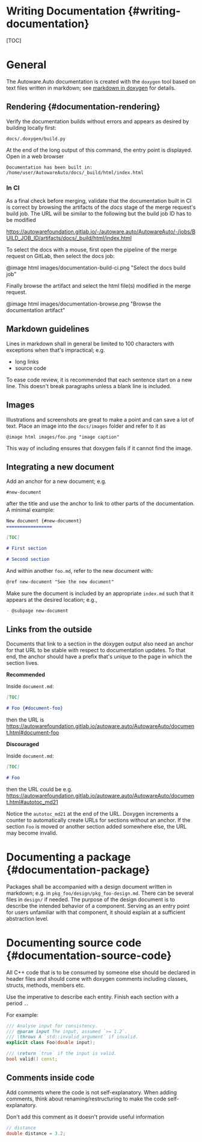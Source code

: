 Writing Documentation {#writing-documentation}
=====================

[TOC]

# General

The Autoware.Auto documentation is created with the `doxygen` tool based on text files written in
markdown; see [markdown in doxygen](https://www.doxygen.nl/manual/markdown.html) for details.

## Rendering {#documentation-rendering}

Verify the documentation builds without errors and appears as desired by building locally first:

    docs/.doxygen/build.py

At the end of the long output of this command, the entry point is displayed. Open in a web browser

    Documentation has been built in: /home/user/AutowareAuto/docs/_build/html/index.html

### In CI

As a final check before merging, validate that the documentation built in CI is correct by browsing
the artifacts of the *docs* stage of the merge request's build job. The URL will be similar to the
following but the build job ID has to be modified

https://autowarefoundation.gitlab.io/-/autoware.auto/AutowareAuto/-/jobs/BUILD_JOB_ID/artifacts/docs/_build/html/index.html

To select the docs with a mouse, first open the pipeline of the merge request on GitLab, then select the docs job:

@image html images/documentation-build-ci.png "Select the docs build job"

Finally browse the artifact and select the html file(s) modified in the merge request.

@image html images/documentation-browse.png "Browse the documentation artifact"

## Markdown guidelines

Lines in markdown shall in general be limited to 100 characters with exceptions when that's
impractical; e.g.

- long links
- source code

To ease code review, it is recommended that each sentence start on a new line.
This doesn't break paragraphs unless a blank line is included.

## Images

Illustrations and screenshots are great to make a point and can save a lot of text. Place an image
into the `docs/images` folder and refer to it as

    @image html images/foo.png "image caption"

This way of including ensures that doxygen fails if it cannot find the image.

## Integrating a new document

Add an anchor for a new document; e.g.

    #new-document

after the title and use the anchor to link to other parts of the documentation. A minimal example:

```md
New document {#new-document}
=================

[TOC]

# First section

# Second section
```

And within another `foo.md`, refer to the new document with:

```md
@ref new-document "See the new document"
```

Make sure the document is included by an appropriate `index.md` such that it appears at the desired
location; e.g.,

```md
- @subpage new-document
```

## Links from the outside

Documents that link to a section in the doxygen output also need an anchor for that URL to be stable with respect to
documentation updates. To that end, the anchor should have a prefix that's unique to the page in which the section
lives.

**Recommended**

Inside `document.md`:

```md
[TOC]

# Foo {#document-foo}
```

then the URL is https://autowarefoundation.gitlab.io/autoware.auto/AutowareAuto/document.html#document-foo

**Discouraged**

Inside `document.md`:

```md
[TOC]

# Foo
```

then the URL could be e.g. https://autowarefoundation.gitlab.io/autoware.auto/AutowareAuto/document.html#autotoc_md21

Notice the `autotoc_md21` at the end of the URL. Doxygen increments a counter to automatically
create URLs for sections without an anchor. If the section `Foo` is moved or another section added somewhere else, the URL may become invalid.

# Documenting a package {#documentation-package}

Packages shall be accompanied with a design document written in markdown; e.g. in
`pkg_foo/design/pkg_foo-design.md`. There can be several files in `design/` if needed. The purpose
of the design document is to describe the intended behavior of a component. Serving as an entry
point for users unfamiliar with that component, it should explain at a sufficient abstraction level.

# Documenting source code {#documentation-source-code}

All C++ code that is to be consumed by someone else should be declared in header files and should
come with doxygen comments including classes, structs, methods, members etc.

Use the imperative to describe each entity. Finish each section with a period `.`.

For example:

```c++
/// Analyse input for consistency.
/// @param input The input, assumed `>= 1.2`.
/// \throws A `std::invalid_argument` if invalid.
explicit class Foo(double input);

/// \return `true` if the input is valid.
bool valid() const;
```

## Comments inside code

Add comments where the code is not self-explanatory. When adding comments, think about
renaming/restructuring to make the code self-explanatory.

Don't add this comment as it doesn't provide useful information

```c++
// distance
double distance = 3.2;
```
